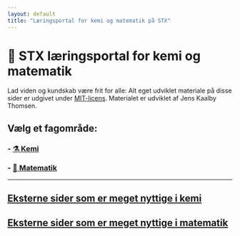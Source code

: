 ```yaml
---
layout: default
title: "Læringsportal for kemi og matematik på STX"
---
```


# 📘 STX læringsportal for kemi og matematik

Lad viden og kundskab være frit for alle: Alt eget udviklet materiale på disse sider er udgivet under [MIT-licens](https://opensource.org/licenses/MIT). Materialet er udviklet af Jens Kaalby Thomsen.

## Vælg et fagområde:

### - [⚗️ Kemi](./Kemi/index.html)
### - [📐 Matematik](./matematik/index.html)

--- 

## [Eksterne sider som er meget nyttige i kemi](./ekst_kem/index.md) 

## [Eksterne sider som er meget nyttige i matematik](./ekst_mat/index.md)







